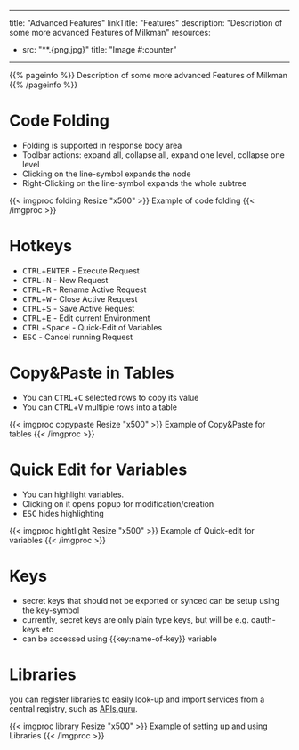 
---
title: "Advanced Features"
linkTitle: "Features"
description: "Description of some more advanced Features of Milkman"
resources:
- src: "**.{png,jpg}"
  title: "Image #:counter"
---

{{% pageinfo %}}
Description of some more advanced Features of Milkman
{{% /pageinfo %}}


# Code Folding

* Folding is supported in response body area
* Toolbar actions: expand all, collapse all, expand one level, collapse one level
* Clicking on the line-symbol expands the node
* Right-Clicking on the line-symbol expands the whole subtree

{{< imgproc folding Resize "x500" >}}
Example of code folding
{{< /imgproc >}}


# Hotkeys

  * <kbd>CTRL</kbd>+<kbd>ENTER</kbd> - Execute Request
  * <kbd>CTRL</kbd>+<kbd>N</kbd> - New Request
  * <kbd>CTRL</kbd>+<kbd>R</kbd> - Rename Active Request
  * <kbd>CTRL</kbd>+<kbd>W</kbd> - Close Active Request
  * <kbd>CTRL</kbd>+<kbd>S</kbd> - Save Active Request
  * <kbd>CTRL</kbd>+<kbd>E</kbd> - Edit current Environment
  * <kbd>CTRL</kbd>+<kbd>Space</kbd> - Quick-Edit of Variables
  * <kbd>ESC</kbd> - Cancel running Request
  

# Copy&Paste in Tables

* You can <kbd>CTRL</kbd>+<kbd>C</kbd> selected rows to copy its value
* You can <kbd>CTRL</kbd>+<kbd>V</kbd> multiple rows into a table

{{< imgproc copypaste Resize "x500" >}}
Example of Copy&Paste for tables
{{< /imgproc >}}

# Quick Edit for Variables

* You can highlight variables.
* Clicking on it opens popup for modification/creation
* <kbd>ESC</kbd> hides highlighting

{{< imgproc hightlight Resize "x500" >}}
Example of Quick-edit for variables
{{< /imgproc >}}


# Keys

* secret keys that should not be exported or synced can be setup using the key-symbol
* currently, secret keys are only plain type keys, but will be e.g. oauth-keys etc
* can be accessed using {{key:name-of-key}} variable


# Libraries

you can register libraries to easily look-up and import services from a central registry, such as [APIs.guru](http://apis.guru).

{{< imgproc library Resize "x500" >}}
Example of setting up and using Libraries
{{< /imgproc >}}
